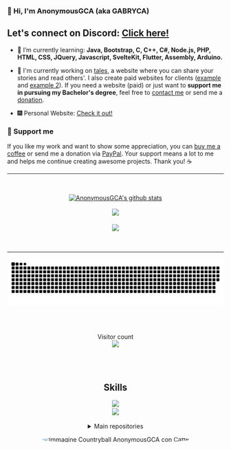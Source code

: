 ### 👋 Hi, I'm AnonymousGCA (aka GABRYCA)

<h2>Let's connect on Discord: <a href="https://discord.io/anonymousgca">Click here!</a></h2>

- 🌱 I’m currently learning: **Java, Bootstrap, C, C++, C#, Node.js, PHP, HTML, CSS, JQuery, Javascript, SvelteKit, Flutter, Assembly, Arduino.**

- 🔭 I'm currently working on <a href="https://github.com/GABRYCA/tales-sharing-website">tales</a>, a website where you can share your stories and read others'. I also create paid websites for clients (<a href="https://mzeyfilms.com">example</a> and <a href="https://ristoranteaquazzurra.netlify.app/">example 2</a>). If you need a website (paid) or just want to <strong>support me in pursuing my Bachelor's degree</strong>, feel free to <a href="https://discord.io/anonymousgca">contact me</a> or send me a <a href="https://www.paypal.com/paypalme/AnonymousGCA">donation</a>.

- 🎆 Personal Website: <a href="https://anonymousgca.eu/">Check it out!</a>

### 💖 Support me

If you like my work and want to show some appreciation, you can <a href="https://ko-fi.com/anonymousgca">buy me a coffee</a> or send me a donation via <a href="https://www.paypal.com/paypalme/AnonymousGCA">PayPal</a>. Your support means a lot to me and helps me continue creating awesome projects. Thank you! ☕
  
<hr>
<br>

<p align="center">
  <a href="https://github.com/gabryca">
    <img align="center" src="https://github-readme-stats.anuraghazra1.vercel.app/api?username=gabryca&show_icons=true&include_all_commits=true&theme=radical&count_private=true" alt="AnonymousGCA's github stats" />
    <br>
    <br>
    <img src="https://github-readme-stats.vercel.app/api/top-langs?username=gabryca&theme=radical&layout=compact"/>
    <br>
    <br>
    <img src="https://github-readme-streak-stats.herokuapp.com/?user=gabryca&theme=radical"/>
  </a>
</p>

<br>

<hr>

<p align="center">
  <a href=#><img src="contribution.svg"></a>
</p>

<br>
<br>
<p align="center"> 
  Visitor count
  <br>
  <img src="https://profile-counter.glitch.me/gabryca/count.svg" />
</p>

<br>
<br>

<h2 align="center">Skills </h2>

<p align="center">
  <a href="https://skillicons.dev">
    <img src="https://skillicons.dev/icons?i=php,mysql,py,java,c,cpp,cs,js,css,html,bootstrap,jquery" />
    <br>
    <img src="https://skillicons.dev/icons?i=vscode,visualstudio,idea,linux,raspberrypi,arduino,ps,ai" />
  </a>
</p>

<details align="center">
  <summary>Main repositories</summary>
  <a  href="https://github.com/GABRYCA/tales-sharing-website">
    <img align="center" src="https://github-readme-stats.anuraghazra1.vercel.app/api/pin/?username=gabryca&repo=tales-sharing-website&theme=radical" />
  </a>
  <a href="https://github.com/GABRYCA/Algoritmi_scuola">
    <img align="center" src="https://github-readme-stats.anuraghazra1.vercel.app/api/pin/?username=gabryca&repo=Algoritmi_scuola&theme=radical" />
  </a>
</details>

<p align="center">
  <img src="https://www.anonymousgca.eu/img/anonymousgca_countryball.jpg" style="border-radius: 50%" alt="Immagine Countryball AnonymousGCA con Caffè">
</p>
